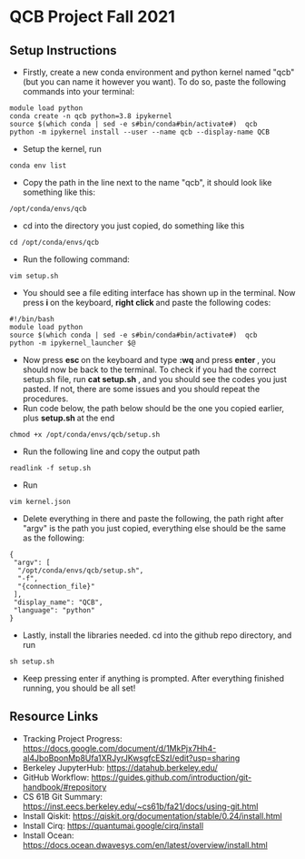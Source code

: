 # QCB Project Fall 2021

## Setup Instructions
* Firstly, create a new conda environment and python kernel named "qcb" (but you can name it however you want). To do so, paste the following commands into your terminal:
```
module load python
conda create -n qcb python=3.8 ipykernel
source $(which conda | sed -e s#bin/conda#bin/activate#)  qcb
python -m ipykernel install --user --name qcb --display-name QCB
```
* Setup the kernel, run
```
conda env list
```
* Copy the path in the line next to the name "qcb", it should look like something like this:
```
/opt/conda/envs/qcb
```
* cd into the directory you just copied, do something like this
```
cd /opt/conda/envs/qcb
```
* Run the following command:
```
vim setup.sh
```
* You should see a file editing interface has shown up in the terminal. Now press <b> i </b> on the keyboard, <b> right click </b> and paste the following codes:
```
#!/bin/bash
module load python
source $(which conda | sed -e s#bin/conda#bin/activate#)  qcb
python -m ipykernel_launcher $@
```
* Now press <b> esc </b> on the keyboard and type <b> :wq </b> and press <b> enter </b>, you should now be back to the terminal. To check if you had the correct setup.sh file, run <b> cat setup.sh </b>, and you should see the codes you just pasted. If not, there are some issues and you should repeat the procedures.
* Run code below, the path below should be the one you copied earlier, plus <b> setup.sh </b> at the end
```
chmod +x /opt/conda/envs/qcb/setup.sh
```
* Run the following line and copy the output path
```
readlink -f setup.sh
```
* Run
```
vim kernel.json
```
* Delete everything in there and paste the following, the path right after "argv" is the path you just copied, everything else should be the same as the following:
```
{
 "argv": [
  "/opt/conda/envs/qcb/setup.sh",
  "-f",
  "{connection_file}"
 ],
 "display_name": "QCB",
 "language": "python"
}
```
* Lastly, install the libraries needed. cd into the github repo directory, and run
```
sh setup.sh
```
* Keep pressing enter if anything is prompted. After everything finished running, you should be all set!

## Resource Links
* Tracking Project Progress: https://docs.google.com/document/d/1MkPjx7Hh4-al4JboBponMp8Ufa1XRJyrJKwsgfcESzI/edit?usp=sharing
* Berkeley JupyterHub: https://datahub.berkeley.edu/
* GitHub Workflow: https://guides.github.com/introduction/git-handbook/#repository
* CS 61B Git Summary: https://inst.eecs.berkeley.edu/~cs61b/fa21/docs/using-git.html
* Install Qiskit: https://qiskit.org/documentation/stable/0.24/install.html
* Install Cirq: https://quantumai.google/cirq/install
* Install Ocean: https://docs.ocean.dwavesys.com/en/latest/overview/install.html
